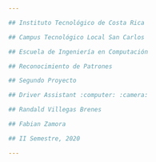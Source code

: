 ```yaml
---

## Instituto Tecnológico de Costa Rica

## Campus Tecnológico Local San Carlos

## Escuela de Ingeniería en Computación

## Reconocimiento de Patrones 

## Segundo Proyecto 

## Driver Assistant :computer: :camera:

## Randald Villegas Brenes

## Fabian Zamora

## II Semestre, 2020

---
```

